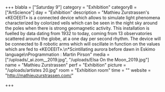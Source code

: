 +++
blabla = ["Saturday 9"]
category = "Exhibition"
categoryB = ["ArtScience"]
day = "Exhibition"
description = "Mathieu Zurstrassen's «KEOEEIT» is a connected device which allows to simulate light phenomena characterized by colorized veils which can be seen in the night sky around the poles when there is strong geomagnetic activity. This installation is fuelled by data dating from 1932 to today, coming from 13 observatories scattered around the globe, at a one day per second rhythm. The device will be connected to 8 robotic arms which will oscillate in function on the values which are fed to «KEOEEIT».\n*Scintillating aurora before dawn in Eskimo language\nProgrammation : Martin Pirson"
media = ["/uploads/_ʁi.zom__2019.jpg", "/uploads/Elsa On the Moon_2019.jpg"]
name = "Mathieu Zurstrassen"
perf = "Exhibition"
picture = "/uploads/artistes 20.jpg"
room = "Exhibition room"
time = ""
website = "http://mathieuzurstrassen.com/"

+++
